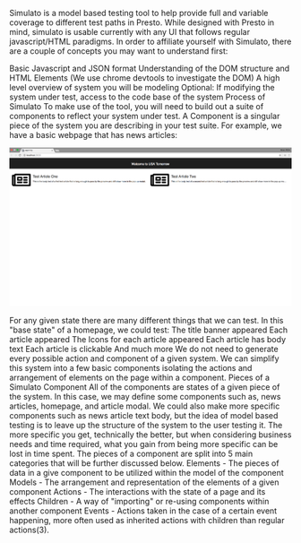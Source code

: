 Simulato is a model based testing tool to help provide full and variable coverage to different test paths in Presto. While designed with Presto in mind, simulato is usable currently with any UI that follows regular javascript/HTML paradigms. In order to affiliate yourself with Simulato, there are a couple of concepts you may want to understand first:

Basic Javascript and JSON format
Understanding of the DOM structure and HTML Elements (We use chrome devtools to investigate the DOM)
A high level overview of system you will be modeling
Optional: If modifying the system under test, access to the code base of the system
Process of Simulato
To make use of the tool, you will need to build out a suite of components to reflect your system under test. A Component is a singular piece of the system you are describing in your test suite. For example, we have a basic webpage that has news articles:

![](../assets/test-site-sample.png)

For any given state there are many different things that we can test. 
In this "base state" of a homepage, we could test:
The title banner appeared
Each article appeared
The Icons for each article appeared
Each article has body text
Each article is clickable
And much more
We do not need to generate every possible action and component of a given system.
We can simplify this system into a few basic components isolating the actions and arrangement of elements on the page within a component.
Pieces of a Simulato Component
All of the components are states of a given piece of the system. In this case, we may define some components such as, news articles, homepage, and article modal. We could also make more specific components such as news article text body, but the idea of model based testing is to leave up the structure of the system to the user testing it. The more specific you get, technically the better, but when considering business needs and time required, what you gain from being more specific can be lost in time spent. 
The pieces of a component are split into 5 main categories that will be further discussed below.
Elements - The pieces of data in a give component to be utilized within the model of the component
Models - The arrangement and representation of the elements of a given component
Actions - The interactions with the state of a page and its effects 
Children - A way of "importing" or re-using components within another component
Events - Actions taken in the case of a certain event happening, more often used as inherited actions with children than regular actions(3).



